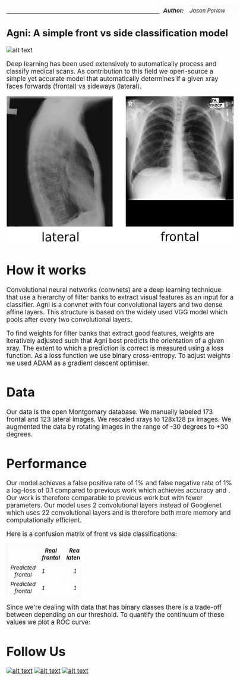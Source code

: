 <style>
table{
    border-collapse: collapse;
    border-spacing: 0;
    border:2px solid #fafafa;
    width:200px;
    font-style: italic;
    font-size: 15px;
}

th{
    border:2px solid #fafafa;
}

td{
    border:1px solid #fafafa;
}
</style>

<style>
body {
  font-size: 17px;
  }
</style>

<table align="right">
  <tr>
    <td><b>Author:</b></td>
    <td>Jason Perlow</td>
  </tr>
</table>

<br/>

----------

## Agni: A simple front vs side classification model

![alt text](https://upload.wikimedia.org/wikipedia/commons/f/fe/Agni_god_of_fire.jpg "Agni: the Hindu god of fire")

Deep learning has been used extensively to automatically process and classify medical scans. As contribution to this field we open-source a simple yet accurate model that automatically determines if a given xray faces forwards (frontal) vs sideways (lateral).

![alt text](assets/frontandside.jpg "lateral and frontal xrays")

# How it works

Convolutional neural networks (convnets) are a deep learning technique that use a hierarchy of filter banks to extract visual features as an input for a classifier. Agni is a convnet with four convolutional layers and two dense affine layers. This structure is based on the widely used VGG model which pools after every two convolutional layers.

To find weights for filter banks that extract good features, weights are iteratively adjusted such that Agni best predicts the orientation of a given xray. The extent to which a prediction is correct is measured using a loss function. As a loss function we use binary cross-entropy. To adjust weights we used ADAM as a gradient descent optimiser.

# Data

Our data is the open Montgomary database. We manually labeled 173 frontal and 123 lateral images. We rescaled xrays to 128x128 px images. We augmented the data by rotating images in the range of -30 degrees to +30 degrees.

# Performance

Our model achieves a false positive rate of 1% and false negative rate of 1% a log-loss of 0.1 compared to previous work which achieves accuracy and . Our work is therefore comparable to previous work but with fewer parameters. Our model uses 2 convolutional layers instead of Googlenet which uses 22 convolutional layers and is therefore both more memory and computationally efficient.

Here is a confusion matrix of front vs side classifications:

|                   | Real frontal  | Real lateral  |
|:-------------:    | ------------- |:-------------:|
| Predicted frontal | 1             | 1             |
| Predicted frontal | 1             | 1             |

Since we're dealing with data that has binary classes there is a trade-off between depending on our threshold. To quantify the continuum of these values we plot a ROC curve:

# Follow Us

<!-- display the social media buttons in your README -->
[![alt text][1.1]][1]
[![alt text][2.1]][2]
[![alt text][3.1]][3]

<!-- links to social media icons -->
<!-- no need to change these -->

<!-- icons with padding -->
[1.1]: http://i.imgur.com/tXSoThF.png (twitter icon with padding)
[2.1]: http://i.imgur.com/P3YfQoD.png (facebook icon with padding)
[3.1]: http://i.imgur.com/0o48UoR.png (github icon with padding)

<!-- links to your social media accounts -->
<!-- update these accordingly -->

[1]: https://twitter.com/isaziconsulting
[2]: https://www.facebook.com/Isazi-Consulting-240193656434498/
[3]: https://github.com/isaziconsulting
